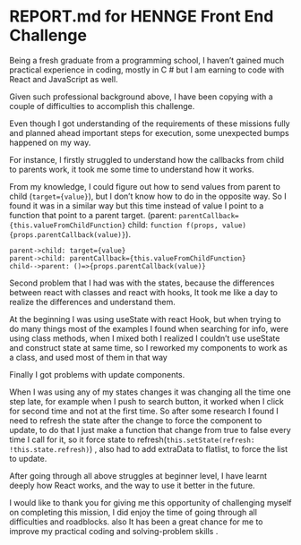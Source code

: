 # REPORT.md for HENNGE Front End Challenge
Being a fresh graduate from a programming school, I haven’t gained much practical experience in coding, mostly in C #  but I am earning to code with React and JavaScript as well.

Given such professional background above, I have been copying with a couple of difficulties to accomplish this challenge.

Even though I got understanding of the requirements of these missions fully and planned ahead important steps for execution, some unexpected bumps happened on my way.

For instance, I firstly struggled to understand how the callbacks from child to parents work, it took me some time to understand how it works.

From my knowledge, I could figure out how to send values from parent to child  (`target={value}`), but I don’t know how to do in the opposite way.
So I found it was in a similar way but this time instead of value I point to a function that point to a parent target. (parent: `parentCallback={this.valueFromChildFunction}` child: `function f(props, value){props.parentCallback(value)}`).

```seq
parent->child: target={value}
parent->child: parentCallback={this.valueFromChildFunction}
child-->parent: ()=>{props.parentCallback(value)}
```

Second problem that I had was with the states, because the differences between react with classes and react with hooks, It took me like a day to realize the differences and understand them.

At the beginning I was using useState with react Hook, but when trying to do many things most of the examples I found when searching for info, were using class methods, when I mixed both I realized I couldn’t use useState and construct state at same time, so I reworked my components to work as a class, and used most of them in that way

Finally I got problems with update components.

When I was using any of my states changes it was changing all the time one step late, for example when I push to search button, it worked when I click for second time and not at the first time. So after some research I found I need to refresh the state after the change to force the component to update, to do that I just make a function that change from true to false every time I call for it, so it force state to refresh(`this.setState(refresh: !this.state.refresh)`) , also had to add extraData to flatlist, to force the list to update.

After going through all above struggles at beginner level, I have learnt deeply how React works, and the way to use it better in the future.

I would like to thank you for giving me this opportunity of challenging myself on completing this mission, I did enjoy the time of going through all difficulties and roadblocks. also It has been a great chance for me to improve my practical coding and solving-problem skills .